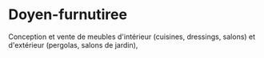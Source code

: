 # Doyen-furnutiree
Conception et vente de meubles d'intérieur (cuisines, dressings, salons) et d'extérieur (pergolas, salons de jardin),
